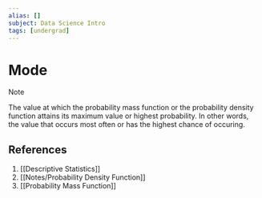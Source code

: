 ```yaml
---
alias: []
subject: Data Science Intro
tags: [undergrad]
---
```

# Mode

> [!note]
> The value at which the probability mass function or the probability density function attains its maximum value or highest probability. In other words, the value that occurs most often or has the highest chance of occuring.

## References
1. [[Descriptive Statistics]]
2. [[Notes/Probability Density Function]]
3. [[Probability Mass Function]]